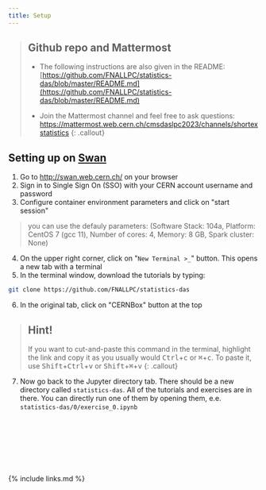 ```yaml
---
title: Setup
---
```

> ## Github repo and Mattermost
> - The following instructions are also given in the README: [https://github.com/FNALLPC/statistics-das/blob/master/README.md](https://github.com/FNALLPC/statistics-das/blob/master/README.md)
> 
> - Join the Mattermost channel and feel free to ask questions: <https://mattermost.web.cern.ch/cmsdaslpc2023/channels/shortexstatistics>
{: .callout}

## Setting up on [Swan](http://swan.web.cern.ch/)

<!-- We will be using the Vanderbilt JupyterHub.

*Hint!* You may want to open this link in a new tab so that you can refer to these instructions for the next steps.

Point your browser to: [https://jupyter.accre.vanderbilt.edu/](https://jupyter.accre.vanderbilt.edu/)

If this is the first time using this JupyterHub, you should see:

![](https://github.com/FNALLPC/statistics-das/raw/master/vanderbilt.png){: width="80%" .image-with-shadow}


Click the "Sign in with Jupyter ACCRE" button. On the following page, select CERN as your identity provider and click the "Log On" button. Then, enter your CERN credentials or use your CERN grid certificate to autheticate.

To start a new session, make sure the following drop-down options are selected:

- Select a Docker image: Default ACCRE Image v5
- Select a container size: 1 Core, 2GB RAM, 4 day timeout

Then click the orange Spawn button. Now you should see the JupyterHub home directory. Click on "New" then "Terminal" in the top right to launch a new terminal.

![](https://github.com/FNALLPC/statistics-das/raw/master/new_terminal.png){: width="29%" .image-with-shadow} -->

1. Go to <http://swan.web.cern.ch/> on your browser
2. Sign in to Single Sign On (SSO) with your CERN account username and password
3. Configure container environment parameters and click on "start session"
> 
> you can use the defauly parameters: (Software Stack: 104a, Platform: CentOS 7 (gcc 11), Number of cores: 4, Memory: 8 GB, Spark cluster: None)
4. On the upper right corner, click on "`New Terminal >_`" button. This opens a new tab with a terminal
5. In the terminal window, download the tutorials by typing:
```bash
git clone https://github.com/FNALLPC/statistics-das
```
6. In the original tab, click on "CERNBox" button at the top
> ## Hint!
> If you want to cut-and-paste this command in the terminal, highlight the link and copy it as you usually would <kbd>Ctrl</kbd>+<kbd>c</kbd> or <kbd>⌘</kbd>+<kbd>c</kbd>. To paste it, use <kbd>Shift</kbd>+<kbd>Ctrl</kbd>+<kbd>v</kbd>  or <kbd>Shift</kbd>+<kbd>⌘</kbd>+<kbd>v</kbd>
{: .callout}
7. Now go back to the Jupyter directory tab. There should be a new directory called `statistics-das`. All of the tutorials and exercises are in there. You can directly run one of them by opening them, e.e. `statistics-das/0/exercise_0.ipynb`

<!--Start by clicking on `setup-libraries.ipynb` and running it.-->

<!-- Inserting some whitespace at the end -->
<p style="height: 100px"></p>

{% include links.md %}
